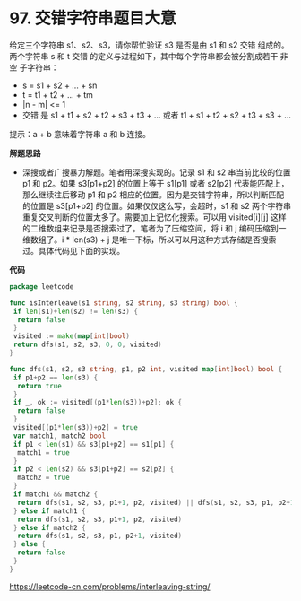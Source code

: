 # 97. 交错字符串**题目大意** 

给定三个字符串 s1、s2、s3，请你帮忙验证 s3 是否是由 s1 和 s2 交错 组成的。两个字符串 s 和 t 交错 的定义与过程如下，其中每个字符串都会被分割成若干 非空 子字符串：

- s = s1 + s2 + … + sn
- t = t1 + t2 + … + tm
- |n - m| <= 1
- 交错 是 s1 + t1 + s2 + t2 + s3 + t3 + … 或者 t1 + s1 + t2 + s2 + t3 + s3 + …

提示：a + b 意味着字符串 a 和 b 连接。

**解题思路** 

- 深搜或者广搜暴力解题。笔者用深搜实现的。记录 s1 和 s2 串当前比较的位置 p1 和 p2。如果 s3[p1+p2] 的位置上等于 s1[p1] 或者 s2[p2] 代表能匹配上，那么继续往后移动 p1 和 p2 相应的位置。因为是交错字符串，所以判断匹配的位置是 s3[p1+p2] 的位置。如果仅仅这么写，会超时，s1 和 s2 两个字符串重复交叉判断的位置太多了。需要加上记忆化搜索。可以用 visited[i][j] 这样的二维数组来记录是否搜索过了。笔者为了压缩空间，将 i 和 j 编码压缩到一维数组了。i * len(s3) + j 是唯一下标，所以可以用这种方式存储是否搜索过。具体代码见下面的实现。

**代码**  

```go
package leetcode

func isInterleave(s1 string, s2 string, s3 string) bool {
 if len(s1)+len(s2) != len(s3) {
  return false
 }
 visited := make(map[int]bool)
 return dfs(s1, s2, s3, 0, 0, visited)
}

func dfs(s1, s2, s3 string, p1, p2 int, visited map[int]bool) bool {
 if p1+p2 == len(s3) {
  return true
 }
 if _, ok := visited[(p1*len(s3))+p2]; ok {
  return false
 }
 visited[(p1*len(s3))+p2] = true
 var match1, match2 bool
 if p1 < len(s1) && s3[p1+p2] == s1[p1] {
  match1 = true
 }
 if p2 < len(s2) && s3[p1+p2] == s2[p2] {
  match2 = true
 }
 if match1 && match2 {
  return dfs(s1, s2, s3, p1+1, p2, visited) || dfs(s1, s2, s3, p1, p2+1, visited)
 } else if match1 {
  return dfs(s1, s2, s3, p1+1, p2, visited)
 } else if match2 {
  return dfs(s1, s2, s3, p1, p2+1, visited)
 } else {
  return false
 }
}
```

https://leetcode-cn.com/problems/interleaving-string/